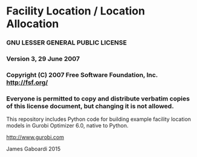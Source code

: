 # Facility Location / Location Allocation
### GNU LESSER GENERAL PUBLIC LICENSE
### Version 3, 29 June 2007
### Copyright (C) 2007 Free Software Foundation, Inc. <http://fsf.org/>
### Everyone is permitted to copy and distribute verbatim copies of this license document, but changing it is not allowed.




This repository includes Python code for 
building example facility location models
in Gurobi Optimizer 6.0, native to Python.


http://www.gurobi.com




James Gaboardi
2015
